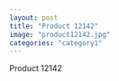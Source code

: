 ```yaml
---
layout: post
title: "Product 12142"
image: "product12142.jpg"
categories: "category1"
---
```

Product 12142
